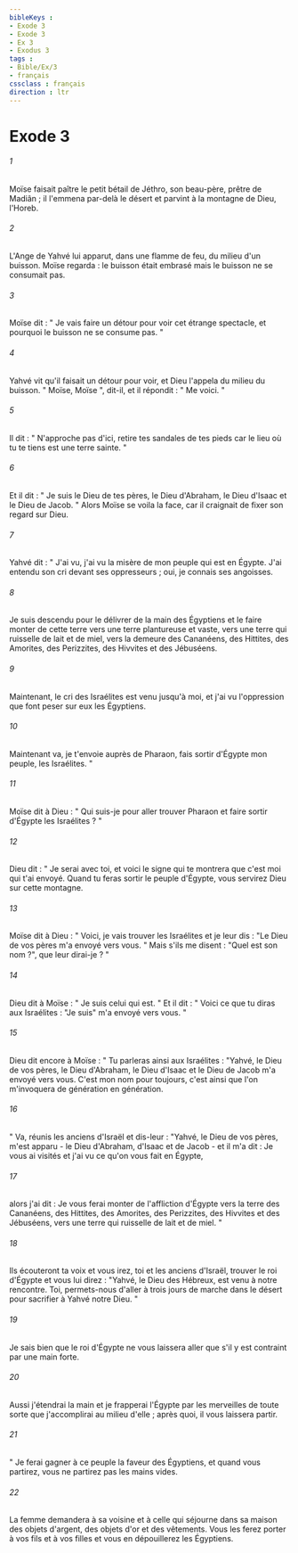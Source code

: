 ```yaml
---
bibleKeys : 
- Exode 3
- Exode 3
- Ex 3
- Exodus 3
tags : 
- Bible/Ex/3
- français
cssclass : français
direction : ltr
---
```


# Exode 3

###### 1
Moïse faisait paître le petit bétail de Jéthro, son beau-père, prêtre de Madiân ; il l'emmena par-delà le désert et parvint à la montagne de Dieu, l'Horeb. 
###### 2
L'Ange de Yahvé lui apparut, dans une flamme de feu, du milieu d'un buisson. Moïse regarda : le buisson était embrasé mais le buisson ne se consumait pas. 
###### 3
Moïse dit : " Je vais faire un détour pour voir cet étrange spectacle, et pourquoi le buisson ne se consume pas. " 
###### 4
Yahvé vit qu'il faisait un détour pour voir, et Dieu l'appela du milieu du buisson. " Moïse, Moïse ", dit-il, et il répondit : " Me voici. " 
###### 5
Il dit : " N'approche pas d'ici, retire tes sandales de tes pieds car le lieu où tu te tiens est une terre sainte. " 
###### 6
Et il dit : " Je suis le Dieu de tes pères, le Dieu d'Abraham, le Dieu d'Isaac et le Dieu de Jacob. " Alors Moïse se voila la face, car il craignait de fixer son regard sur Dieu. 
###### 7
Yahvé dit : " J'ai vu, j'ai vu la misère de mon peuple qui est en Égypte. J'ai entendu son cri devant ses oppresseurs ; oui, je connais ses angoisses. 
###### 8
Je suis descendu pour le délivrer de la main des Égyptiens et le faire monter de cette terre vers une terre plantureuse et vaste, vers une terre qui ruisselle de lait et de miel, vers la demeure des Cananéens, des Hittites, des Amorites, des Perizzites, des Hivvites et des Jébuséens. 
###### 9
Maintenant, le cri des Israélites est venu jusqu'à moi, et j'ai vu l'oppression que font peser sur eux les Égyptiens. 
###### 10
Maintenant va, je t'envoie auprès de Pharaon, fais sortir d'Égypte mon peuple, les Israélites. "
###### 11
Moïse dit à Dieu : " Qui suis-je pour aller trouver Pharaon et faire sortir d'Égypte les Israélites ? " 
###### 12
Dieu dit : " Je serai avec toi, et voici le signe qui te montrera que c'est moi qui t'ai envoyé. Quand tu feras sortir le peuple d'Égypte, vous servirez Dieu sur cette montagne. 
###### 13
Moïse dit à Dieu : " Voici, je vais trouver les Israélites et je leur dis : "Le Dieu de vos pères m'a envoyé vers vous. " Mais s'ils me disent : "Quel est son nom ?", que leur dirai-je ? " 
###### 14
Dieu dit à Moïse : " Je suis celui qui est. " Et il dit : " Voici ce que tu diras aux Israélites : "Je suis" m'a envoyé vers vous. " 
###### 15
Dieu dit encore à Moïse : " Tu parleras ainsi aux Israélites : "Yahvé, le Dieu de vos pères, le Dieu d'Abraham, le Dieu d'Isaac et le Dieu de Jacob m'a envoyé vers vous. C'est mon nom pour toujours, c'est ainsi que l'on m'invoquera de génération en génération. 
###### 16
" Va, réunis les anciens d'Israël et dis-leur : "Yahvé, le Dieu de vos pères, m'est apparu - le Dieu d'Abraham, d'Isaac et de Jacob - et il m'a dit : Je vous ai visités et j'ai vu ce qu'on vous fait en Égypte, 
###### 17
alors j'ai dit : Je vous ferai monter de l'affliction d'Égypte vers la terre des Cananéens, des Hittites, des Amorites, des Perizzites, des Hivvites et des Jébuséens, vers une terre qui ruisselle de lait et de miel. " 
###### 18
Ils écouteront ta voix et vous irez, toi et les anciens d'Israël, trouver le roi d'Égypte et vous lui direz : "Yahvé, le Dieu des Hébreux, est venu à notre rencontre. Toi, permets-nous d'aller à trois jours de marche dans le désert pour sacrifier à Yahvé notre Dieu. " 
###### 19
Je sais bien que le roi d'Égypte ne vous laissera aller que s'il y est contraint par une main forte. 
###### 20
Aussi j'étendrai la main et je frapperai l'Égypte par les merveilles de toute sorte que j'accomplirai au milieu d'elle ; après quoi, il vous laissera partir. 
###### 21
" Je ferai gagner à ce peuple la faveur des Égyptiens, et quand vous partirez, vous ne partirez pas les mains vides. 
###### 22
La femme demandera à sa voisine et à celle qui séjourne dans sa maison des objets d'argent, des objets d'or et des vêtements. Vous les ferez porter à vos fils et à vos filles et vous en dépouillerez les Égyptiens. 

